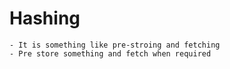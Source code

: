# Hashing

    - It is something like pre-stroing and fetching
    - Pre store something and fetch when required
